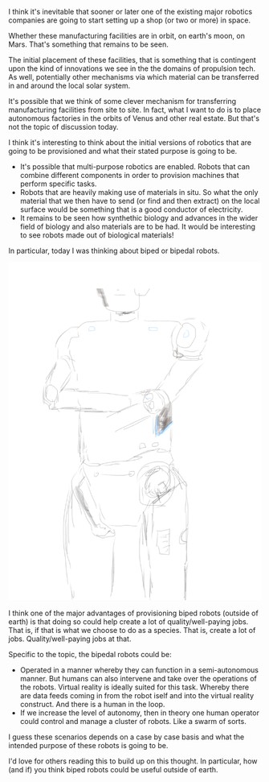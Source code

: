 I think it's inevitable that sooner or later one of the existing major robotics companies are going to start setting up a shop (or two or more) in space. 

Whether these manufacturing facilities are in orbit, on earth's moon, on Mars. That's something that remains to be seen. 

The initial placement of these facilities, that is something that is contingent upon the kind of innovations we see in the the domains of propulsion tech. As well, potentially other mechanisms via which material can be transferred in and around the local solar system.

It's possible that we think of some clever mechanism for transferring manufacturing facilities from site to site. In fact, what I want to do is to place autonomous factories in the orbits of Venus and other real estate. But that's not the topic of discussion today.

I think it's interesting to think about the initial versions of robotics that are going to be provisioned and what their stated purpose is going to be. 

* It's possible that multi-purpose robotics are enabled. Robots that can combine different components in order to provision machines that perform specific tasks. 
* Robots that are heavily making use of materials in situ. So what the only material that we then have to send (or find and then extract) on the local surface would be something that is a good conductor of electricity.
* It remains to be seen how synthethic biology and advances in the wider field of biology and also materials are to be had. It would be interesting to see robots made out of biological materials! 

In particular, today I was thinking about biped or bipedal robots.

<img src="/assets/images/bipedal-robots.png">

I think one of the major advantages of provisioning biped robots (outside of earth) is that doing so could help create a lot of quality/well-paying jobs. That is, if that is what we choose to do as a species. That is, create a lot of jobs. Quality/well-paying jobs at that.

Specific to the topic, the bipedal robots could be: 
* Operated in a manner whereby they can function in a semi-autonomous manner. But humans can also intervene and take over the operations of the robots. Virtual reality is ideally suited for this task. Whereby there are data feeds coming in from the robot iself and into the virtual reality construct. And there is a human in the loop.
* If we increase the level of autonomy, then in theory one human operator could control and manage a cluster of robots. Like a swarm of sorts.

I guess these scenarios depends on a case by case basis and what the intended purpose of these robots is going to be. 

I'd love for others reading this to build up on this thought. In particular, how (and if) you think biped robots could be useful outside of earth. 

